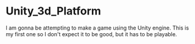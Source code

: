 # Unity_3d_Platform
I am gonna be attempting to make a game using the Unity engine. 
This is my first one so I don't expect it to be good, but it has to be playable. 
